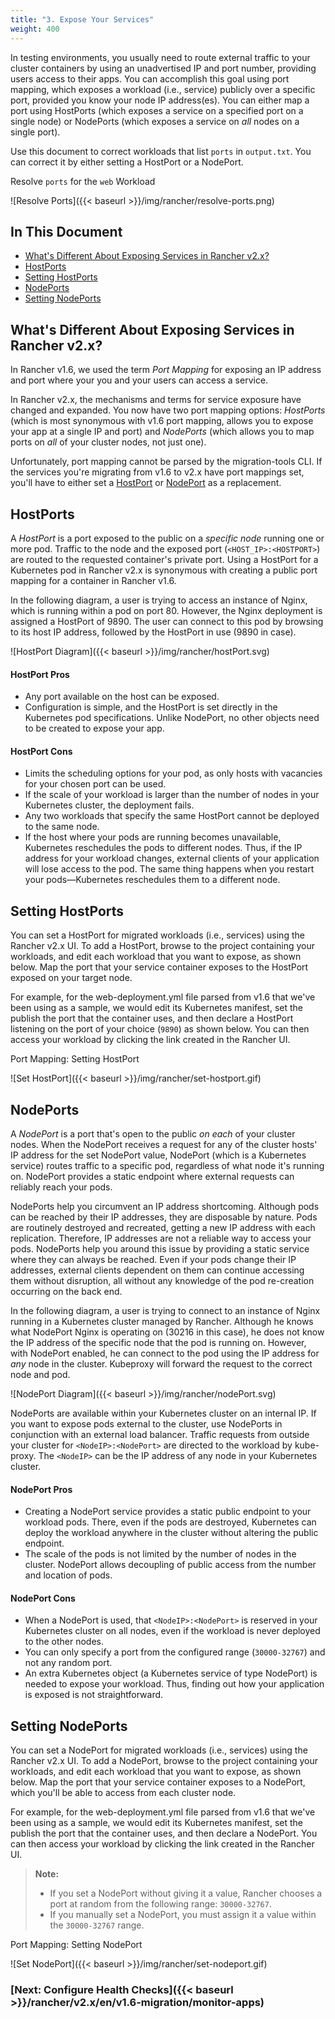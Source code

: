 ```yaml
---
title: "3. Expose Your Services"
weight: 400
---
```


In testing environments, you usually need to route external traffic to your cluster containers by using an unadvertised IP and port number, providing users access to their apps. You can accomplish this goal using port mapping, which exposes a workload (i.e., service) publicly over a specific port, provided you know your node IP address(es). You can either map a port using HostPorts (which exposes a service on a specified port on a single node) or NodePorts (which exposes a service on _all_ nodes on a single port).

Use this document to correct workloads that list `ports` in `output.txt`. You can correct it by either setting a HostPort or a NodePort.

<figcaption>Resolve <code>ports</code> for the <code>web</code> Workload</figcaption>

![Resolve Ports]({{< baseurl >}}/img/rancher/resolve-ports.png)


## In This Document

<!-- TOC -->

- [What's Different About Exposing Services in Rancher v2.x?](#whats-different-about-exposing-services-in-rancher-v2x)
- [HostPorts](#hostports)
- [Setting HostPorts](#setting-hostports)
- [NodePorts](#nodeports)
- [Setting NodePorts](#setting-nodeports)

<!-- /TOC -->

## What's Different About Exposing Services in Rancher v2.x?

In Rancher v1.6, we used the term _Port Mapping_ for exposing an IP address and port where your you and your users can access a service. 

In Rancher v2.x, the mechanisms and terms for service exposure have changed and expanded. You now have two port mapping options: _HostPorts_ (which is most synonymous with v1.6 port mapping, allows you to expose your app at a single IP and port) and _NodePorts_ (which allows you to map ports on _all_ of your cluster nodes, not just one).

Unfortunately, port mapping cannot be parsed by the migration-tools CLI. If the services you're migrating from v1.6 to v2.x have port mappings set, you'll have to either set a [HostPort](#hostports) or [NodePort](#nodeports) as a replacement.

## HostPorts

A _HostPort_ is a port exposed to the public on a _specific node_ running one or more pod. Traffic to the node and the exposed port (`<HOST_IP>:<HOSTPORT>`) are routed to the requested container's private port. Using a HostPort for a Kubernetes pod in Rancher v2.x is synonymous with creating a public port mapping for a container in Rancher v1.6. 

In the following diagram, a user is trying to access an instance of Nginx, which is running within a pod on port 80. However, the Nginx deployment is assigned a HostPort of 9890. The user can connect to this pod by browsing to its host IP address, followed by the HostPort in use (9890 in case).

![HostPort Diagram]({{< baseurl >}}/img/rancher/hostPort.svg)


#### HostPort Pros

- Any port available on the host can be exposed. 
- Configuration is simple, and the HostPort is set directly in the Kubernetes pod specifications. Unlike NodePort, no other objects need to be created to expose your app. 

#### HostPort Cons

- Limits the scheduling options for your pod, as only hosts with vacancies for your chosen port can be used.
- If the scale of your workload is larger than the number of nodes in your Kubernetes cluster, the deployment fails.
- Any two workloads that specify the same HostPort cannot be deployed to the same node.
- If the host where your pods are running becomes unavailable, Kubernetes reschedules the pods to different nodes. Thus, if the IP address for your workload changes, external clients of your application will lose access to the pod. The same thing happens when you restart your pods—Kubernetes reschedules them to a different node.

## Setting HostPorts

You can set a HostPort for migrated workloads (i.e., services) using the Rancher v2.x UI. To add a HostPort, browse to the project containing your workloads, and edit each workload that you want to expose, as shown below. Map the port that your service container exposes to the HostPort exposed on your target node.

For example, for the web-deployment.yml file parsed from v1.6 that we've been using as a sample, we would edit its Kubernetes manifest, set the publish the port that the container uses, and then declare a HostPort listening on the port of your choice (`9890`) as shown below. You can then access your workload by clicking the link created in the Rancher UI. 

<figcaption>Port Mapping: Setting HostPort</figcaption>

![Set HostPort]({{< baseurl >}}/img/rancher/set-hostport.gif)


<!--
{{% tabs %}}
{{% tab "Migrated Workload" %}}
While parsing Compose files to Kubernetes manifest, our migration-tool does not convert Rancher v1.6 port mappings to v2.x HostPorts. If you want to set a HostPort to expose one of the deployments you're migrating (not services), you'll have to manually add it to the [parsed Kubernetes manifest]({{< baseurl >}}/rancher/v2.x/en/v1.6-migration/run-migration-tool/#output), as displayed in the sample below.

In this sample, we've taken the [web-deployment.yml]({{< baseurl >}}/rancher/v2.x/en/v1.6-migration/run-migration-tool/#migration-example-file-output) file parsed from [docker-compose.yml]({{< baseurl >}}/rancher/v2.x/en/v1.6-migration/run-migration-tool/#migration-example-files) specified for Let's Chat.

<figcaption>HostPort Kubernetes manifest Example: <code>web-deployment.yaml</code></figcaption>

```YAML
apiVersion: extensions/v1beta1
kind: Deployment
metadata:
  annotations:
    io.rancher.container.pull_image: always
    io.rancher.scheduler.global: "true"
    kompose.cmd: ./migration-tools parse --docker-file docker-compose.yml --rancher-file
      rancher-compose.yml
    kompose.version: 1.16.0 ()
  creationTimestamp: null
  labels:
    io.kompose.service: web
  name: web
spec:
  replicas: 0
  strategy: {}
  template:
    metadata:
      creationTimestamp: null
      labels:
        io.kompose.service: web
    spec:
      containers:
      - image: sdelements/lets-chat
        name: web
        ports:
        - containerPort: 8080
          hostPort: 9890               # NEW HOSTPORT DECLARATION
        resources: {}
        stdin: true
        tty: true
      restartPolicy: Always
status: {}

```
{{% /tab %}}
{{% tab "New Workload" %}}

While creating a new workload using the Rancher v2.x UI, you may specify a HostPort in the **Port Mapping** section. This action adds a `hostPort` value to the `ports` section of the cluster's Kubernetes manifest automatically. For more information on using Rancher UI to set a HostPort for a workload, see [Deploying Workloads]({{< baseurl >}}/rancher/v2.x/en/k8s-in-rancher/workloads/deploy-workloads/).

<figcaption>Workload Deployment: Setting HostPort</figcaption>

![HostPort Configuration]({{< baseurl >}}/img/rancher/deploy-workload-hostport.png)

{{% /tab %}}
{{% /tabs %}}

-->

## NodePorts

A _NodePort_ is a port that's open to the public _on each_ of your cluster nodes. When the NodePort receives a request for any of the cluster hosts' IP address for the set NodePort value, NodePort (which is a Kubernetes service) routes traffic to a specific pod, regardless of what node it's running on. NodePort provides a static endpoint where external requests can reliably reach your pods.

NodePorts help you circumvent an IP address shortcoming. Although pods can be reached by their IP addresses, they are disposable by nature. Pods are routinely destroyed and recreated, getting a new IP address with each replication. Therefore, IP addresses are not a reliable way to access your pods. NodePorts help you around this issue by providing a static service where they can always be reached.  Even if your pods change their IP addresses, external clients dependent on them can continue accessing them without disruption, all without any knowledge of the pod re-creation occurring on the back end.

In the following diagram, a user is trying to connect to an instance of Nginx running in a Kubernetes cluster managed by Rancher. Although he knows what NodePort Nginx is operating on (30216 in this case), he does not know the IP address of the specific node that the pod is running on. However, with NodePort enabled, he can connect to the pod using the IP address for _any_ node in the cluster. Kubeproxy will forward the request to the correct node and pod.  

![NodePort Diagram]({{< baseurl >}}/img/rancher/nodePort.svg)

NodePorts are available within your Kubernetes cluster on an internal IP. If you want to expose pods external to the cluster, use NodePorts in conjunction with an external load balancer. Traffic requests from outside your cluster for `<NodeIP>:<NodePort>` are directed to the workload by kube-proxy. The `<NodeIP>` can be the IP address of any node in your Kubernetes cluster.


#### NodePort Pros

- Creating a NodePort service provides a static public endpoint to your workload pods. There, even if the pods are destroyed, Kubernetes can deploy the workload anywhere in the cluster without altering the public endpoint.
- The scale of the pods is not limited by the number of nodes in the cluster. NodePort allows decoupling of public access from the number and location of pods.

#### NodePort Cons

- When a NodePort is used, that `<NodeIP>:<NodePort>` is reserved in your Kubernetes cluster on all nodes, even if the workload is never deployed to the other nodes.
- You can only specify a port from the configured range (`30000-32767`) and not any random port.
- An extra Kubernetes object (a Kubernetes service of type NodePort) is needed to expose your workload. Thus, finding out how your application is exposed is not straightforward.


## Setting NodePorts

You can set a NodePort for migrated workloads (i.e., services) using the Rancher v2.x UI. To add a NodePort, browse to the project containing your workloads, and edit each workload that you want to expose, as shown below. Map the port that your service container exposes to a NodePort, which you'll be able to access from each cluster node.

For example, for the web-deployment.yml file parsed from v1.6 that we've been using as a sample, we would edit its Kubernetes manifest, set the publish the port that the container uses, and then declare a NodePort. You can then access your workload by clicking the link created in the Rancher UI. 

>**Note:** 
>
>- If you set a NodePort without giving it a value, Rancher chooses a port at random from the following range: `30000-32767`.
>- If you manually set a NodePort, you must assign it a value within the `30000-32767` range.

<figcaption>Port Mapping: Setting NodePort</figcaption>

![Set NodePort]({{< baseurl >}}/img/rancher/set-nodeport.gif)


<!-- 

{{% tabs %}}
{{% tab "Migrated Workload" %}}

You can declare a NodePort for a workload that you're migrating by editing its Kubernetes manifest. In this sample, we've taken the same [web-deployment.yml]({{< baseurl >}}/rancher/v2.x/en/v1.6-migration/run-migration-tool/#migration-example-file-output) referenced in [Setting HostPorts](#setting-hostports). However, in this manifest, we've set a NodePort instead of a HostPort.

>**Note:** 
>
>- If you set the `nodePort` directive without giving it a value, Rancher chooses a port at random from the following range: `30000-32767`.
>- If you manually set the `nodePort` directive, you must assign it a value within the `30000-32767` range.

<figcaption>HostPort Kubernetes manifest Example: <code>web-deployment.yaml</code></figcaption>

```YAML
apiVersion: extensions/v1beta1
kind: Deployment
metadata:
  annotations:
    io.rancher.container.pull_image: always
    io.rancher.scheduler.global: "true"
    kompose.cmd: ./migration-tools parse --docker-file docker-compose.yml --rancher-file
      rancher-compose.yml
    kompose.version: 1.16.0 ()
  creationTimestamp: null
  labels:
    io.kompose.service: web
  name: web
spec:
  replicas: 0
  strategy: {}
  template:
    metadata:
      creationTimestamp: null
      labels:
        io.kompose.service: web
    spec:
      containers:
      - image: sdelements/lets-chat
        name: web
        ports:
        - containerPort: 8080
          nodePort: 32767               # NEW NODEPORT DECLARATION
        resources: {}
        stdin: true
        tty: true
      restartPolicy: Always
status: {}

```

{{% /tab %}}
{{% tab "New Workload" %}}



While creating or editing a workload using the Rancher v2.x UI, you may specify a NodePort in the **Port Mapping** section. This action adds a `nodePort` value to the `ports` section of the cluster's Kubernetes manifest automatically. For more information on using Rancher UI to set a NodePort for a workload, see [Deploying Workloads]({{< baseurl >}}/rancher/v2.x/en/k8s-in-rancher/workloads/deploy-workloads/).

<figcaption>Workload Deployment: Setting NodePort</figcaption>

![NodePort Configuration]({{< baseurl >}}/img/rancher/deploy-workload-nodeport.png)

{{% /tab %}}
{{% /tabs %}} -->

### [Next: Configure Health Checks]({{< baseurl >}}/rancher/v2.x/en/v1.6-migration/monitor-apps)
